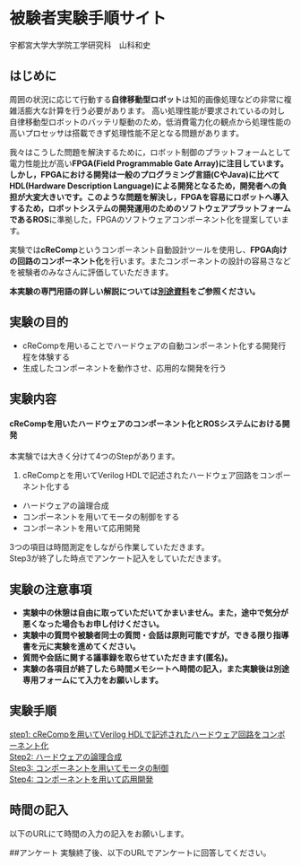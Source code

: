 # 被験者実験手順サイト
宇都宮大学大学院工学研究科　山科和史


## はじめに
周囲の状況に応じて行動する**自律移動型ロボット**は知的画像処理などの非常に複雑活膨大な計算を行う必要があります。
高い処理性能が要求されているの対し自律移動型ロボットのバッテリ駆動のため，低消費電力化の観点から処理性能の高いプロセッサは搭載できず処理性能不足となる問題があります。  

我々はこうした問題を解決するために，ロボット制御のプラットフォームとして電力性能比が高い**FPGA(Field Programmable Gate Array)**に注目しています。しかし，FPGAにおける開発は一般のプログラミング言語(CやJava)に比べて**HDL(Hardware Description Language)**による開発となるため，開発者への負担が大変大きいです。このような問題を解決し，FPGAを容易にロボットへ導入するため，ロボットシステムの開発運用のためのソフトウェアプラットフォームである**ROS**に準拠した，FPGAのソフトウェアコンポーネント化を提案しています。  

実験では**cReComp**というコンポーネント自動設計ツールを使用し、**FPGA向けの回路のコンポーネント化**を行います。またコンポーネントの設計の容易さなどを被験者のみなさんに評価していただきます。 

**本実験の専門用語の詳しい解説については[別途資料](support_doc.md)をご参照ください。**  

## 実験の目的
- cReCompを用いることでハードウェアの自動コンポーネント化する開発行程を体験する
- 生成したコンポーネントを動作させ、応用的な開発を行う

## 実験内容
#### cReCompを用いたハードウェアのコンポーネント化とROSシステムにおける開発

本実験では大きく分けて4つのStepがあります。

1. cReCompとを用いてVerilog HDLで記述されたハードウェア回路をコンポーネント化する
- ハードウェアの論理合成
- コンポーネントを用いてモータの制御をする
- コンポーネントを用いて応用開発

3つの項目は時間測定をしながら作業していただきます。  
Step3が終了した時点でアンケート記入をしていただきます。  

## 実験の注意事項

- **実験中の休憩は自由に取っていただいてかまいません。また，途中で気分が悪くなった場合もお申し付けください。**
- **実験中の質問や被験者同士の質問・会話は原則可能ですが，できる限り指導書を元に実験を進めてください。**
- **質問や会話に関する議事録を取らせていただきます(匿名)。**
- **実験の各項目が終了したら時間メモシートへ時間の記入，また実験後は別途専用フォームにて入力をお願いします。**

## 実験手順
[step1: cReCompを用いてVerilog HDLで記述されたハードウェア回路をコンポーネント化](componentize.md)  
[Step2: ハードウェアの論理合成](synthesis.md)  
[Step3: コンポーネントを用いてモータの制御](ros_verification.md)  
[Step4: コンポーネントを用いて応用開発](application.md)  

## 時間の記入
以下のURLにて時間の入力の記入をお願いします。  


##アンケート
実験終了後、以下のURLでアンケートに回答してください。  

